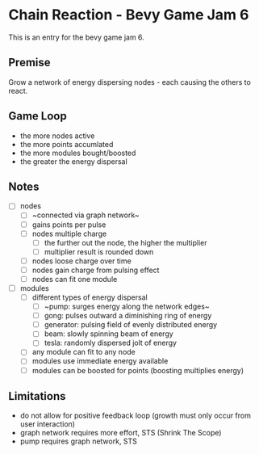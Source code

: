 # Chain Reaction - Bevy Game Jam 6

This is an entry for the bevy game jam 6.

## Premise

Grow a network of energy dispersing nodes - each causing the others to react.

## Game Loop

- the more nodes active
- the more points accumlated
- the more modules bought/boosted
- the greater the energy dispersal

## Notes

- [ ] nodes
  - [ ] ~connected via graph network~
  - [ ] gains points per pulse
  - [ ] nodes multiple charge
    - [ ] the further out the node, the higher the multiplier
    - [ ] multiplier result is rounded down
  - [ ] nodes loose charge over time
  - [ ] nodes gain charge from pulsing effect
  - [ ] nodes can fit one module
- [ ] modules
  - [ ] different types of energy dispersal
    - [ ] ~pump:       surges energy along the network edges~
    - [ ] gong:       pulses outward a diminishing ring of energy
    - [ ] generator:  pulsing field of evenly distributed energy
    - [ ] beam:       slowly spinning beam of energy
    - [ ] tesla:      randomly dispersed jolt of energy
  - [ ] any module can fit to any node
  - [ ] modules use immediate energy available
  - [ ] modules can be boosted for points (boosting multiplies energy)

## Limitations

- do not allow for positive feedback loop (growth must only occur from user interaction)
- graph network requires more effort, STS (Shrink The Scope)
- pump requires graph network, STS
